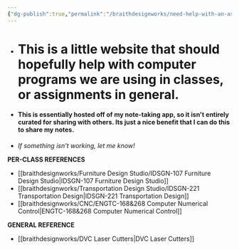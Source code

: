 ```yaml
---
{"dg-publish":true,"permalink":"/braithdesignworks/need-help-with-an-assignment-start-here/","tags":["gardenEntry"]}
---
```



- # This is a little website that should hopefully help with computer programs we are using in classes, or assignments in general.
- #### This is essentially hosted off of my note-taking app, so it isn't entirely curated for sharing with others. Its just a nice benefit that I can do this to share my notes.
- *If something isn't working, let me know!*

**PER-CLASS REFERENCES**
- [[braithdesignworks/Furniture Design Studio/IDSGN-107 Furniture Design Studio\|IDSGN-107 Furniture Design Studio]]
- [[braithdesignworks/Transportation Design Studio/IDSGN-221 Transportation Design\|IDSGN-221 Transportation Design]]
- [[braithdesignworks/CNC/ENGTC-168&268 Computer Numerical Control\|ENGTC-168&268 Computer Numerical Control]]

**GENERAL REFERENCE**
- [[braithdesignworks/DVC Laser Cutters\|DVC Laser Cutters]]
